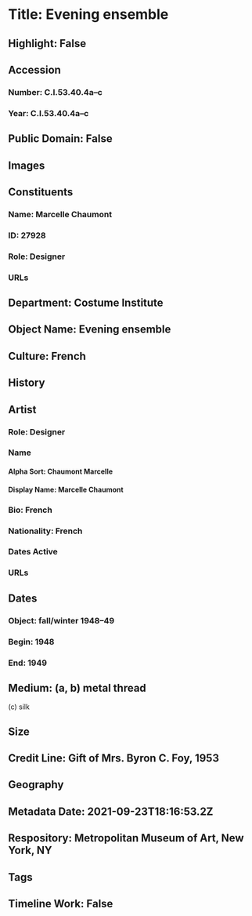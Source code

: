 # Title: Evening ensemble
## Highlight: False
## Accession
### Number: C.I.53.40.4a–c
### Year: C.I.53.40.4a–c
## Public Domain: False
## Images
## Constituents
### Name: Marcelle Chaumont
### ID: 27928
### Role: Designer
### URLs
## Department: Costume Institute
## Object Name: Evening ensemble
## Culture: French
## History
## Artist
### Role: Designer
### Name
#### Alpha Sort: Chaumont Marcelle
#### Display Name: Marcelle Chaumont
### Bio: French
### Nationality: French
### Dates Active
### URLs
## Dates
### Object: fall/winter 1948–49
### Begin: 1948
### End: 1949
## Medium: (a, b) metal thread
(c) silk
## Size
## Credit Line: Gift of Mrs. Byron C. Foy, 1953
## Geography
## Metadata Date: 2021-09-23T18:16:53.2Z
## Respository: Metropolitan Museum of Art, New York, NY
## Tags
## Timeline Work: False